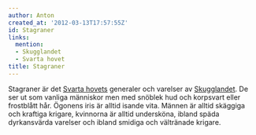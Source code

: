 ```yaml
---
author: Anton
created_at: '2012-03-13T17:57:55Z'
id: Stagraner
links:
  mention:
  - Skugglandet
  - Svarta hovet
title: Stagraner
---
```


Stagraner är det [Svarta hovets] generaler och varelser av [Skugglandet]. De ser ut som vanliga
människor men med snöblek hud och korpsvart eller frostblått hår. Ögonens iris är alltid isande
vita. Männen är alltid skäggiga och kraftiga krigare, kvinnorna är alltid undersköna, ibland späda
dyrkansvärda varelser och ibland smidiga och vältränade krigare.

  [Svarta hovets]: Svarta_hovet
  [Skugglandet]: Skugglandet
